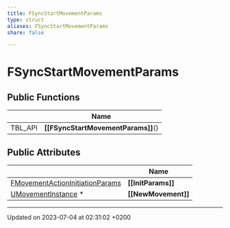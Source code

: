 ```yaml
---
title: FSyncStartMovementParams
type: struct
aliases: FSyncStartMovementParams
share: false

---
```


# FSyncStartMovementParams





## Public Functions

|                | Name           |
| -------------- | -------------- |
| TBL_API | **[[FSyncStartMovementParams]]**() |

## Public Attributes

|                | Name           |
| -------------- | -------------- |
| [FMovementActionInitiationParams](/docs/SDK/Source/Classes/structFMovementActionInitiationParams.md) | **[[InitParams]]**  |
| [UMovementInstance](/docs/SDK/Source/Classes/classUMovementInstance.md) * | **[[NewMovement]]**  |

-------------------------------

Updated on 2023-07-04 at 02:31:02 +0200